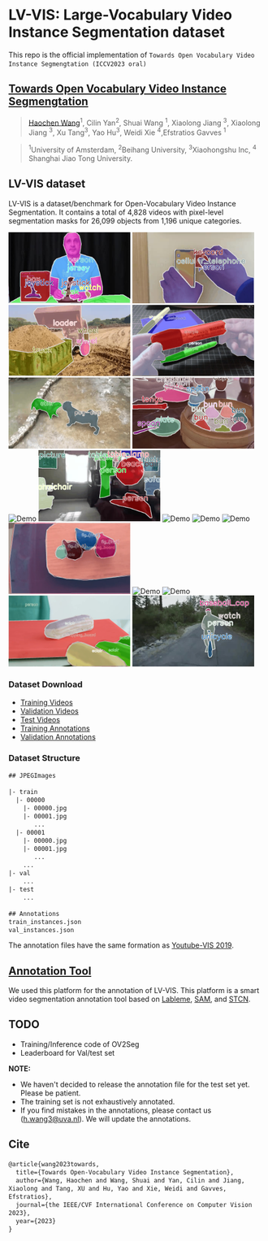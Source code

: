 # LV-VIS: Large-Vocabulary Video Instance Segmentation dataset

This repo is the official implementation of `Towards Open Vocabulary Video Instance Segmengtation (ICCV2023 oral)`


## [Towards Open Vocabulary Video Instance Segmengtation](https://arxiv.org/pdf/2304.01715.pdf)

>[Haochen Wang](https://scholar.google.com/citations?user=WTZX3y8AAAAJ&hl)<sup>1</sup>\, Cilin Yan<sup>2</sup>\, Shuai Wang <sup>1</sup>\, Xiaolong Jiang <sup>3</sup>\, Xiaolong Jiang <sup>3</sup>\, Xu Tang<sup>3</sup>\, Yao Hu<sup>3</sup>, Weidi Xie <sup>4</sup>,Efstratios Gavves <sup>1</sup>

><sup>1</sup>University of Amsterdam, <sup>2</sup>Beihang University, <sup>3</sup>Xiaohongshu Inc, <sup>4</sup> Shanghai Jiao Tong University.

## LV-VIS dataset

LV-VIS is a dataset/benchmark for Open-Vocabulary Video Instance Segmentation. It contains a total of 4,828 videos with pixel-level segmentation masks for 26,099 objects from 1,196 unique categories.

<img src="visualizations/00000.gif" alt="Demo" width="240" height="140"> <img src="visualizations/00001.gif" alt="Demo" width="240" height="140">
<img src="visualizations/00005.gif" alt="Demo" width="240" height="140">
<img src="visualizations/00012.gif" alt="Demo" width="240" height="140">
<img src="visualizations/00013.gif" alt="Demo" width="240" height="140">
<img src="visualizations/00018.gif" alt="Demo" width="240" height="140">
<img src="visualizations/00028.gif" alt="Demo" width="240" height="140">
<img src="visualizations/00035.gif" alt="Demo" width="240" height="140">
<img src="visualizations/00058.gif" alt="Demo" width="240" height="140">
<img src="visualizations/00066.gif" alt="Demo" width="240" height="140">
<img src="visualizations/00078.gif" alt="Demo" width="240" height="140">
<img src="visualizations/00087.gif" alt="Demo" width="240" height="140">
<img src="visualizations/00119.gif" alt="Demo" width="240" height="140">
<img src="visualizations/00129.gif" alt="Demo" width="240" height="140">
<img src="visualizations/00199.gif" alt="Demo" width="240" height="140">
<img src="visualizations/00203.gif" alt="Demo" width="240" height="140">

<!--
![](.images/gifs/YFCC100M_8.gif) ![](.images/gifs/Charades_5.gif)
-->

### Dataset Download

- [Training Videos](https://drive.google.com/file/d/1er2lBQLF75TI5O4wzGyur0YYoohMK6C3/view?usp=sharing)
- [Validation Videos](https://drive.google.com/file/d/1vTYUz_XLOBnYb9e7upJsZM-nQz2S6wDn/view?usp=drive_link)
- [Test Videos](https://drive.google.com/file/d/13Hgz2hxOPbe4_yTiUpwWb2ZWphaP06AF/view?usp=drive_link)
- [Training Annotations](https://drive.google.com/file/d/18ifd40HuXbjKBtwpUzmboucmOSuAzD1n/view?usp=sharing)
- [Validation Annotations](https://drive.google.com/file/d/1hvZHShzVNmxIQrGGB1chZTV2nqGShi6X/view?usp=drive_link)

### Dataset Structure

```
## JPEGImages

|- train
  |- 00000
    |- 00000.jpg
    |- 00001.jpg
       ...
  |- 00001
    |- 00000.jpg
    |- 00001.jpg
       ...
    ...
|- val
    ...
|- test
    ...

## Annotations
train_instances.json
val_instances.json
```
The annotation files have the same formation as [Youtube-VIS 2019](https://youtube-vos.org/challenge/2019).


## [Annotation Tool](https://github.com/haochenheheda/segment-anything-annotator)
We used this platform for the annotation of LV-VIS.
This platform is a smart video segmentation annotation tool based on [Lableme](https://github.com/wkentaro/labelme), [SAM](https://github.com/facebookresearch/segment-anything), and [STCN](https://github.com/haochenheheda/STCN).




## TODO

* Training/Inference code of OV2Seg
* Leaderboard for Val/test set

**NOTE:** 
* We haven't decided to release the annotation file for the test set yet. Please be patient.
* The training set is not exhaustively annotated.
* If you find mistakes in the annotations, please contact us (h.wang3@uva.nl). We will update the annotations.
  
## Cite

```
@article{wang2023towards,
  title={Towards Open-Vocabulary Video Instance Segmentation},
  author={Wang, Haochen and Wang, Shuai and Yan, Cilin and Jiang, Xiaolong and Tang, XU and Hu, Yao and Xie, Weidi and Gavves, Efstratios},
  journal={the IEEE/CVF International Conference on Computer Vision 2023},
  year={2023}
}
```
